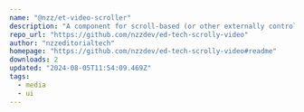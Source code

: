 ```yaml
---
name: "@nzz/et-video-scroller"
description: "A component for scroll-based (or other externally controlled) playback."
repo_url: "https://github.com/nzzdev/ed-tech-scrolly-video"
author: "nzzeditorialtech"
homepage: "https://github.com/nzzdev/ed-tech-scrolly-video#readme"
downloads: 2
updated: "2024-08-05T11:54:09.469Z"
tags: 
  - media
  - ui
---
```

